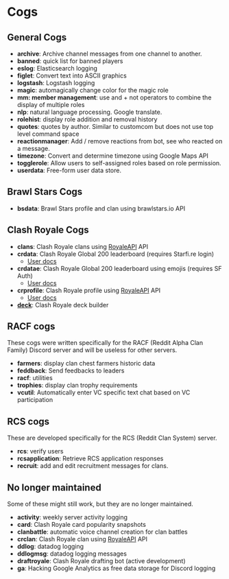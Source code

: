 
# Cogs

## General Cogs

* **archive**: Archive channel messages from one channel to another.
* **banned**: quick list for banned players
* **eslog**: Elasticsearch logging
* **figlet**: Convert text into ASCII graphics
* **logstash**: Logstash logging
* **magic**: automagically change color for the magic role
* **mm: member management**: use and + not operators to combine the display of multiple roles
* **nlp**: natural language processing. Google translate.
* **rolehist**: display role addition and removal history
* **quotes**: quotes by author. Similar to customcom but does not use top level command space
* **reactionmanager**: Add / remove reactions from bot, see who reacted on a message.
* **timezone**: Convert and determine timezone using Google Maps API
* **togglerole**: Allow users to self-assigned roles based on role permission.
* **userdata**: Free-form user data store.

## Brawl Stars Cogs

* **bsdata**: Brawl Stars profile and clan using brawlstars.io API

## Clash Royale Cogs

* **clans**: Clash Royale clans using [RoyaleAPI](https://github.com/RoyaleAPI/cr-api) API
* **crdata**: Clash Royale Global 200 leaderboard (requires Starfi.re login)
    * [User docs](http://docs.redditalpha.com/#/visitor/crdata)
* **crdatae**: Clash Royale Global 200 leaderboard using emojis (requires SF Auth)
    * [User docs](http://docs.redditalpha.com/#/visitor/crdata)
* **crprofile**: Clash Royale profile using [RoyaleAPI](https://github.com/RoyaleAPI/cr-api) API
    * [User docs](http://docs.redditalpha.com/#/visitor/crprofile)
* **[deck](https://github.com/smlbiobot/SML-Cogs/wiki/Deck)**: Clash Royale deck builder


## RACF cogs

These cogs were written specifically for the RACF (Reddit Alpha Clan Family) Discord server and will be useless for other servers.

* **farmers**: display clan chest farmers historic data
* **feddback**: Send feedbacks to leaders
* **racf**: utilities
* **trophies**: display clan trophy requirements
* **vcutil**: Automatically enter VC specific text chat based on VC participation

## RCS cogs

These are developed specifically for the RCS (Reddit Clan System) server.

* **rcs**: verify users
* **rcsapplication**: Retrieve RCS application responses
* **recruit**: add and edit recruitment messages for clans.

## No longer maintained

Some of these might still work, but they are no longer maintained.

* **activity**: weekly server activity logging
* **card**: Clash Royale card popularity snapshots
* **clanbattle**: automatic voice channel creation for clan battles
* **crclan**: Clash Royale clan using [RoyaleAPI](https://github.com/RoyaleAPI/cr-api) API
* **ddlog**: datadog logging
* **ddlogmsg**: datadog logging messages
* **draftroyale**: Clash Royale drafting bot (active development)
* **ga**: Hacking Google Analytics as free data storage for Discord logging
